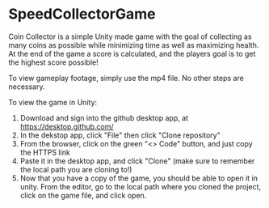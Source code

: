 # SpeedCollectorGame

Coin Collector is a simple Unity made game with the goal of collecting as many coins as possible while minimizing time as well as maximizing health. At the end of the game a score is calculated, and the players goal is to get the highest score possible!

To view gameplay footage, simply use the mp4 file. No other steps are necessary.

To view the game in Unity:

1. Download and sign into the github desktop app, at https://desktop.github.com/
2. In the dekstop app, click "File" then click "Clone repository"
3. From the browser, click on the green "<> Code" button, and just copy the HTTPS link
4. Paste it in the desktop app, and click "Clone" (make sure to remember the local path you are cloning to!)
5. Now that you have a copy of the game, you should be able to open it in unity. From the editor, go to the local path where you cloned the project, click on the game file, and click open.

